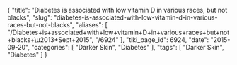 {
    "title": "Diabetes is associated with low vitamin D in various races, but not blacks",
    "slug": "diabetes-is-associated-with-low-vitamin-d-in-various-races-but-not-blacks",
    "aliases": [
        "/Diabetes+is+associated+with+low+vitamin+D+in+various+races+but+not+blacks+\u2013+Sept+2015",
        "/6924"
    ],
    "tiki_page_id": 6924,
    "date": "2015-09-20",
    "categories": [
        "Darker Skin",
        "Diabetes"
    ],
    "tags": [
        "Darker Skin",
        "Diabetes"
    ]
}